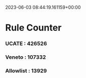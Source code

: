 2023-06-03 08:44:19.161159+00:00
# Rule Counter 
 ### UCATE : 426526

 ### Veneto : 107332

 ### Allowlist : 13929